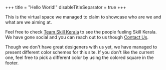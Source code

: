 +++
title = "Hello World!"
disableTitleSeparator = true
+++



This is the virtual space we managed to claim to showcase who are we and what are we aiming at.

Feel free to check [Team Skill Kerala](/posts) to see the people fueling Skill Kerala. We have gone social and you can reach out to us though [Contact Us](/contact).

Though we don't have great desigeners with us yet, we have managed to present different color schemes for this site. If you don't like the current one, feel free to pick a different color by using the colored square in the footer.
